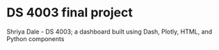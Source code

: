 # DS 4003 final project
Shriya Dale - DS 4003; a dashboard built using Dash, Plotly, HTML, and Python components
